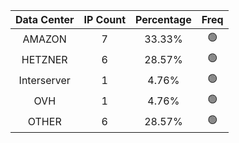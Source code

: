 | Data Center | IP Count | Percentage | Freq |
|:------------:|:--------:|:-----------:|:-----:|
| AMAZON | 7 | 33.33% | 🟢 |
| HETZNER | 6 | 28.57% | 🟢 |
| Interserver | 1 | 4.76% | 🟢 |
| OVH | 1 | 4.76% | 🟢 |
| OTHER | 6 | 28.57% | 🟢 |